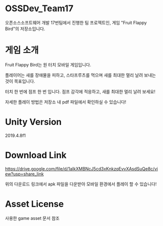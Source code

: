 # OSSDev_Team17
 오픈소스소프트웨어 개발 17번팀에서 진행한 팀 프로젝트인, 게임 "Fruit Flappy Bird"의 저장소입니다.
 
# 게임 소개
Fruit Flappy Bird는 원 터치 모바일 게임입니다. 

플레이어는 새를 장애물을 피하고, 스타프루츠를 먹으며 새를 최대한 멀리 날려 보내는 것이 목표입니다.

터치 한 번에 점프 한 번 입니다. 점프 감각에 적응하고, 새를 최대한 멀리 날려 보세요!

자세한 플레이 방법은 저장소 내 pdf 파일에서 확인하실 수 있습니다!

# Unity Version
2019.4.8f1

# Download Link
https://drive.google.com/file/d/1aIkXMBNcJ5cd3xKnkzqEvvXAsdSuQe8c/view?usp=share_link

위의 다운로드 링크에서 apk 파일을 다운받아 모바일 환경에서 플레이 할 수 있습니다!

# Asset License
사용한 game asset 문서 참조
